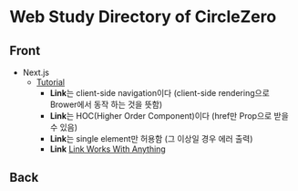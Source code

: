 # Web Study Directory of CircleZero

## Front
* Next.js
    - [Tutorial](https://nextjs.org/learn/basics/getting-started)
        - **Link**는 client-side navigation이다 (client-side rendering으로 Brower에서 동작 하는 것을 뜻함)
        - **Link**는 HOC(Higher Order Component)이다 (href만 Prop으로 받을 수 있음)
        - **Link**는 single element만 허용함 (그 이상일 경우 에러 출력)
        - **Link** [Link Works With Anything](https://nextjs.org/learn/basics/navigate-between-pages/works-with-anything)

## Back